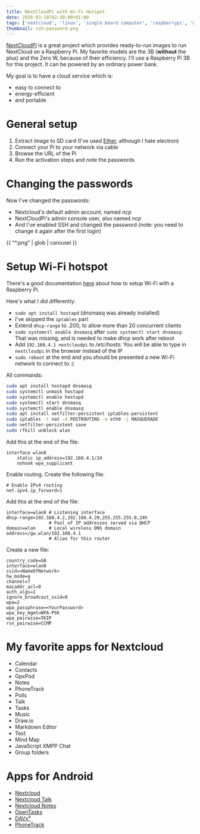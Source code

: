 ```yaml
---
title: NextCloudPi with Wi-Fi Hotspot
date: 2020-03-18T02:30:00+01:00
tags: ['nextcloud', 'linux', 'single board computer', 'raspberrypi', 'wifi', 'hotspot']
thumbnail: ssh-password.png
---
```


[NextCloudPi](https://ownyourbits.com/nextcloudpi/) is a great project which provides ready-to-run images to run NextCloud on a Raspberry Pi.
My favorite models are the 3B (**without** the plus) and the Zero W, because of their efficiency.
I'll use a Raspberry Pi 3B for this project. It can be powered by an ordinary power bank.

My goal is to have a cloud service which is:

- easy to connect to
- energy-efficient
- and portable

# General setup

1. Extract image to SD card (I've used [Ether](https://www.balena.io/etcher/), although I hate electron)
1. Connect your Pi to your network via cable
1. Browse the URL of the Pi
1. Run the activation steps and note the passwords

# Changing the passwords

Now I've changed the passwords:

- Nextcloud's default admin account, named *ncp*
- NextCloudPi's admin console user, also named *ncp*
- And I've enabled SSH and changed the password (note: you need to change it again after the first login)

{{ "*.png" | glob | carousel }}

# Setup Wi-Fi hotspot

There's a good documentation [here](https://www.raspberrypi.org/documentation/configuration/wireless/access-point-routed.md) about how to setup Wi-Fi with a Raspberry Pi.

Here's what I did differently:

- `sudo apt install hostapd` (dnsmasq was already installed)
- I've skipped the `iptables` part
- Extend `dhcp-range` to .200, to allow more than 20 concurrent clients
- `sudo systemctl enable dnsmasq` after `sudo systemctl start dnsmasq`: That was missing, and is needed to make dhcp work after reboot
- Add `192.168.4.1 nextcloudpi` to */etc/hosts*: You will be able to type in `nextcloudpi` in the browser instead of the IP
- `sudo reboot` at the end and you should be presented a new Wi-Fi network to connect to :)

All commands:

```bash
sudo apt install hostapd dnsmasq
sudo systemctl unmask hostapd
sudo systemctl enable hostapd
sudo systemctl start dnsmasq
sudo systemctl enable dnsmasq
sudo apt install netfilter-persistent iptables-persistent
sudo iptables -t nat -A POSTROUTING -o eth0 -j MASQUERADE
sudo netfilter-persistent save
sudo rfkill unblock wlan
```

Add this at the end of the file:

```{data-filename=/etc/dhcpcd.conf}
interface wlan0
    static ip_address=192.168.4.1/24
    nohook wpa_supplicant
```

Enable routing. Create the following file:

```{data-filename=/etc/sysctl.d/routed-ap.conf}
# Enable IPv4 routing
net.ipv4.ip_forward=1
```

Add this at the end of the file:

```{data-filename=/etc/dnsmasq.conf}
interface=wlan0 # Listening interface
dhcp-range=192.168.4.2,192.168.4.20,255.255.255.0,24h
                # Pool of IP addresses served via DHCP
domain=wlan     # Local wireless DNS domain
address=/gw.wlan/192.168.4.1
                # Alias for this router
```

Create a new file:

```{data-filename=/etc/hostapd/hostapd.conf}
country_code=GB
interface=wlan0
ssid=<NameOfNetwork>
hw_mode=g
channel=7
macaddr_acl=0
auth_algs=1
ignore_broadcast_ssid=0
wpa=2
wpa_passphrase=<YourPassword>
wpa_key_mgmt=WPA-PSK
wpa_pairwise=TKIP
rsn_pairwise=CCMP
```

# My favorite apps for Nextcloud

- Calendar
- Contacts
- GpxPod
- Notes
- PhoneTrack
- Polls
- Talk
- Tasks
- Music
- Draw.io
- Markdown Editor
- Text
- Mind Map
- JavaScript XMPP Chat
- Group folders

# Apps for Android

- [Nextcloud](https://f-droid.org/en/packages/com.nextcloud.client/)
- [Nextcloud Talk](https://f-droid.org/en/packages/com.nextcloud.talk2/)
- [Nextcloud Notes](https://f-droid.org/en/packages/it.niedermann.owncloud.notes/)
- [OpenTasks](https://f-droid.org/en/packages/org.dmfs.tasks/)
- [DAVx⁵](https://f-droid.org/en/packages/at.bitfire.davdroid/)
- [PhoneTrack](https://f-droid.org/en/packages/net.eneiluj.nextcloud.phonetrack/)
